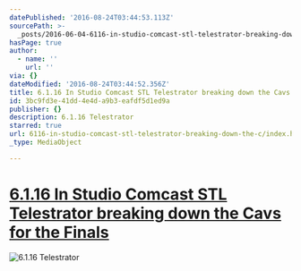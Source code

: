 ```yaml
---
datePublished: '2016-08-24T03:44:53.113Z'
sourcePath: >-
  _posts/2016-06-04-6116-in-studio-comcast-stl-telestrator-breaking-down-the-c.md
hasPage: true
author:
  - name: ''
    url: ''
via: {}
dateModified: '2016-08-24T03:44:52.356Z'
title: 6.1.16 In Studio Comcast STL Telestrator breaking down the Cavs for the Finals
id: 3bc9fd3e-41dd-4e4d-a9b3-eafdf5d1ed9a
publisher: {}
description: 6.1.16 Telestrator
starred: true
url: 6116-in-studio-comcast-stl-telestrator-breaking-down-the-c/index.html
_type: MediaObject

---
```

# [6.1.16 In Studio Comcast STL Telestrator breaking down the Cavs for the Finals][0]
![6.1.16 Telestrator](https://s3-us-west-2.amazonaws.com/the-grid-img/p/d13d890195bfd235abecb8be25566bd791ba5707.jpg)

[0]: https://youtu.be/jmALzFgfhSE?t=25s "6.1.16"